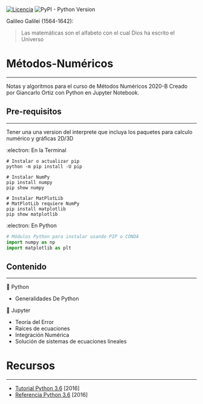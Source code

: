 [![Licencia](https://img.shields.io/badge/license-MIT-blue.svg)](http://kmonsoor.mit-license.org/) ![PyPI - Python Version](https://img.shields.io/pypi/pyversions/matplotlib)

Galileo Galilei (1564-1642):
>Las matemáticas son el alfabeto con el cual Dios ha escrito el Universo

# Métodos-Numéricos
---
Notas y algoritmos para el curso de Métodos Numéricos 2020-B
Creado por Giancarlo Ortiz con Python en Jupyter Notebook.

## Pre-requisitos
---
Tener una una version del interprete que incluya los paquetes para calculo numérico y gráficas 2D/3D

:electron: En la Terminal
```shell
# Instalar o actualizar pip
python -m pip install -U pip

# Instalar NumPy
pip install numpy
pip show numpy

# Instalar MatPlotLib
# MatPlotLib requiere NumPy
pip install matplotlib
pip show matplotlib
```
:electron: En Python
```python
# Módulos Python para instalar usando PIP o CONDA
import numpy as np
import matplotlib as plt
```
## Contenido
---
:file_folder: Python
* Generalidades De Python 

:file_folder: Jupyter
* Teoría del Error
* Raíces de ecuaciones
* Integración Numérica
* Solución de sistemas de ecuaciones lineales

# Recursos
---
 * [Tutorial Python 3.6](https://books.google.com/books?id=TcAFMQAACAAJ) [2016]
 * [Referencia Python 3.6](https://books.google.com/books?id=c4weMQAACAAJ) [2016]